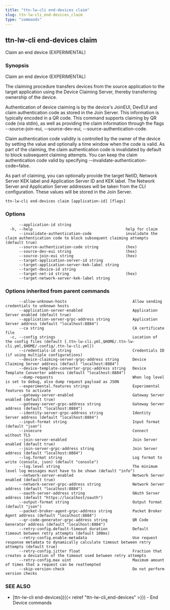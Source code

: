 ```yaml
---
title: "ttn-lw-cli end-devices claim"
slug: ttn-lw-cli_end-devices_claim
type: "commands"
---
```


## ttn-lw-cli end-devices claim

Claim an end device (EXPERIMENTAL)

### Synopsis

Claim an end device (EXPERIMENTAL)

The claiming procedure transfers devices from the source application to the
target application using the Device Claiming Server, thereby transferring
ownership of the device.

Authentication of device claiming is by the device's JoinEUI, DevEUI and claim
authentication code as stored in the Join Server. This information is typically
encoded in a QR code. This command supports claiming by QR code (via stdin), as
well as providing the claim information through the flags --source-join-eui,
--source-dev-eui, --source-authentication-code.

Claim authentication code validity is controlled by the owner of the device by
setting the value and optionally a time window when the code is valid. As part
of the claiming, the claim authentication code is invalidated by default to
block subsequent claiming attempts. You can keep the claim authentication code
valid by specifying --invalidate-authentication-code=false.

As part of claiming, you can optionally provide the target NetID, Network Server
KEK label and Application Server ID and KEK label. The Network Server and
Application Server addresses will be taken from the CLI configuration. These
values will be stored in the Join Server.

```
ttn-lw-cli end-devices claim [application-id] [flags]
```

### Options

```
      --application-id string                        
  -h, --help                                         help for claim
      --invalidate-authentication-code               invalidate the claim authentication code to block subsequent claiming attempts (default true)
      --source-authentication-code string            (hex)
      --source-dev-eui string                        (hex)
      --source-join-eui string                       (hex)
      --target-application-server-id string          
      --target-application-server-kek-label string   
      --target-device-id string                      
      --target-net-id string                         (hex)
      --target-network-server-kek-label string       
```

### Options inherited from parent commands

```
      --allow-unknown-hosts                             Allow sending credentials to unknown hosts
      --application-server-enabled                      Application Server enabled (default true)
      --application-server-grpc-address string          Application Server address (default "localhost:8884")
      --ca string                                       CA certificate file
  -c, --config strings                                  Location of the config files (default [.ttn-lw-cli.yml,$HOME/.ttn-lw-cli.yml,$HOME/.config/.ttn-lw-cli.yml])
      --credentials-id string                           Credentials ID (if using multiple configurations)
      --device-claiming-server-grpc-address string      Device Claiming Server address (default "localhost:8884")
      --device-template-converter-grpc-address string   Device Template Converter address (default "localhost:8884")
      --dump-requests                                   When log level is set to debug, also dump request payload as JSON
      --experimental.features strings                   Experimental features to activate
      --gateway-server-enabled                          Gateway Server enabled (default true)
      --gateway-server-grpc-address string              Gateway Server address (default "localhost:8884")
      --identity-server-grpc-address string             Identity Server address (default "localhost:8884")
      --input-format string                             Input format (default "json")
      --insecure                                        Connect without TLS
      --join-server-enabled                             Join Server enabled (default true)
      --join-server-grpc-address string                 Join Server address (default "localhost:8884")
      --log.format string                               Log format to write (console, json) (default "console")
      --log.level string                                The minimum level log messages must have to be shown (default "info")
      --network-server-enabled                          Network Server enabled (default true)
      --network-server-grpc-address string              Network Server address (default "localhost:8884")
      --oauth-server-address string                     OAuth Server address (default "https://localhost/oauth")
      --output-format string                            Output format (default "json")
      --packet-broker-agent-grpc-address string         Packet Broker Agent address (default "localhost:8884")
      --qr-code-generator-grpc-address string           QR Code Generator address (default "localhost:8884")
      --retry-config.default-timeout duration           Default timeout between retry attempts (default 100ms)
      --retry-config.enable-metadata                    Use request response metadata to dynamically calculate timeout between retry attempts (default true)
      --retry-config.jitter float                       Fraction that creates a deviation of the timeout used between retry attempts
      --retry-config.max uint                           Maximum amount of times that a request can be reattempted
      --skip-version-check                              Do not perform version checks
```

### SEE ALSO

* [ttn-lw-cli end-devices]({{< relref "ttn-lw-cli_end-devices" >}})	 - End Device commands

